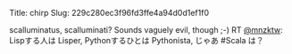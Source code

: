 Title: chirp
Slug: 229c280ec3f96fd3ffe4a94d0d1ef1f0

scalluminatus, scalluminati? Sounds vaguely evil, though ;-) RT <a href="http://twitter.com/mnzktw">@mnzktw</a>: Lispする人は Lisper, Pythonするひとは Pythonista, じゃあ #Scala は？
